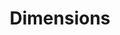 ---
layout: default
bigquery: https://console.cloud.google.com/bigquery?p=covid-19-dimensions-ai&page=table&d=data&t=publications
contributors: Digital Science, https://www.digital-science.com/
cost: Free for personal, non-commercial use.
description: Dimensions contains more than 100 million publications, ranging from
  articles published in scholarly journals, books and book chapters, to preprints
  and conference proceedings. All publications are contextualized with linked data
  sets, funding, publications, patents, clinical trials, and policy documents. You
  can also view associated categories, funders, institutions, and researcher profiles.
documentation: https://docs.dimensions.ai/bigquery/index.html
last_edit: 04/08/2022, 04:01:13
location: https://www.dimensions.ai/products/free/
maintained_by: Digital Science, https://www.digital-science.com/
schema_fields:
- editors
- legal_events
- relationships
- acronyms
- resulting_publication_ids
- embargo_date
- type
- mesh_headings
- registry
- volume
- book_series_title
- arxiv_id
- funding_jpy
- research_org_countries
- pmcid
- funding_chf
- address
- category_hrcs_rac
- publication_date
- research_org_state_codes
- expiration_date
- acknowledgements
- category_hra
- title
- authors
- priority_year
- funding_nzd
- inventor_names
- category_bra
- assignee_countries
- conference
- date_imported_gbq
- funder_org_cities
- funding_cad
- journal_lists
- granted_date
- email_address
- funder_org_acronyms
- filing_date
- proceedings_title
- start_year
- open_access_categories
- funder_countries
- description
- linkout
- filing_status
- funding_amount
- ipcr
- created_date
- family_id
- category_for
- supporting_grant_ids
- status
- external_ids
- date
- jurisdiction
- category_icrp_cso
- category_uoa
- research_org_state_names
- reference_ids
- phase
- date_inserted
- research_orgs
- doi
- subtitles
- category_icrp_ct
- research_org_country_names
- funder_org_countries
- metrics
- associated_publication_doi
- application_number
- source_id
- pages
- current_assignee
- date_modified
- associated_publication_id
- established
- publication_ids
- funding_aud
- clinical_trial_ids
- researcher_ids
- date_normal
- expiration_year
- original_abstract
- id
- end_date
- funder_orgs
- publication_year
- research_org_cities
- types
- family_members_ids
- year
- category_hrcs_hc
- cited_by_ids
- funding_usd
- legal_status
- acronym
- open_access_categories_v2
- original_title
- filing_year
- repository_id
- resulting_publication_doi
- organisation_details
- category_sdg
- abstract
- mesh_terms
- funding_cny
- cpc
- journal
- links
- funder_org_state_codes
- patent_ids
- funding_gbp
- associated_grant_ids
- isbn
- issue
- citation_string
- category_rcdc
- original_assignee_orgs
- foa_number
- repository_name
- funder_org
- pmid
- original_assignee
- kind
- end_year
- date_online
- publisher
- citations_count
- conditions
- investigators
- grant_number
- funding_details
- funding_eur
- gender
- parent_id
- research_org_city_names
- license
- repository_url
- funding_currency
- date_print
- altmetrics
- associated_publication_pmid
- name
- original_assignee_countries
- brief_title
- granted_year
- wikipedia_url
- family_count
- active_years
- categories
- aliases
- concepts
- current_assignee_countries
- citations
- start_date
- interventions
- language
- assignee_orgs
- eisbn
- book_title
- associated_publication_arxiv_id
- labels
- current_assignee_orgs
- priority_date
shortname: dimensions
tags:
- scholarly literature
- patents
- funding
- clinical trials
- academic profiles
terms_of_use: 'Use of both the Dimensions COVID-19 dataset and full Dimensions dataset
  are subject to the Dimensions Terms of use: https://www.dimensions.ai/policies-terms-legal '
title: Dimensions
uuid: dcff88bd-fe6b-4fdb-8159-809bf9d7bc1c
---